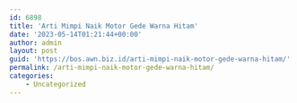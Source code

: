 ```yaml
---
id: 6898
title: 'Arti Mimpi Naik Motor Gede Warna Hitam'
date: '2023-05-14T01:21:44+00:00'
author: admin
layout: post
guid: 'https://bos.awn.biz.id/arti-mimpi-naik-motor-gede-warna-hitam/'
permalink: /arti-mimpi-naik-motor-gede-warna-hitam/
categories:
    - Uncategorized
---
```


